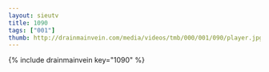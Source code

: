 ```yaml
--- 
layout: sieutv
title: 1090
tags: ["001"]
thumb: http://drainmainvein.com/media/videos/tmb/000/001/090/player.jpg
---
```

{% include drainmainvein key="1090" %} 
